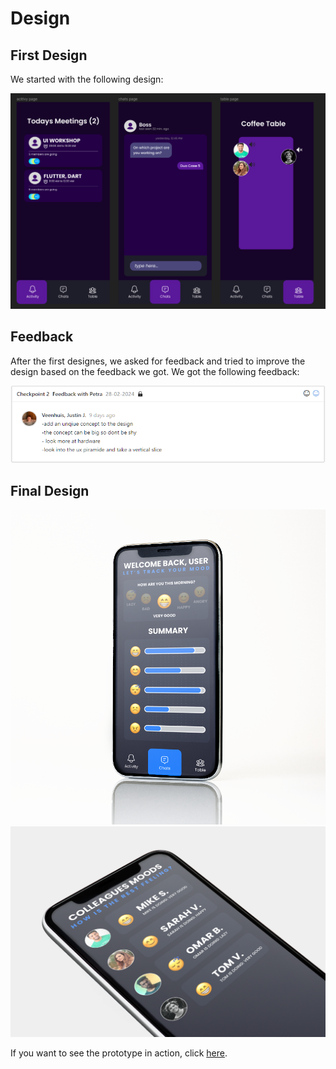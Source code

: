# Design

## First Design

We started with the following design:

![First Design](../Images/first-iteration-case5.png)

## Feedback

After the first designes, we asked for feedback and tried to improve the design based on the feedback we got. We got the following feedback:

![Feedback](../Images/feedback_petra.png)

## Final Design

![Home Page](../Images/picture1.png)
![Moods Page](../Images/picture2.png)

If you want to see the prototype in action, click [here](https://www.figma.com/file/crZXBvnwvBReC5GO1RuGAu/Justin's-Prototype-Remote-Working).
